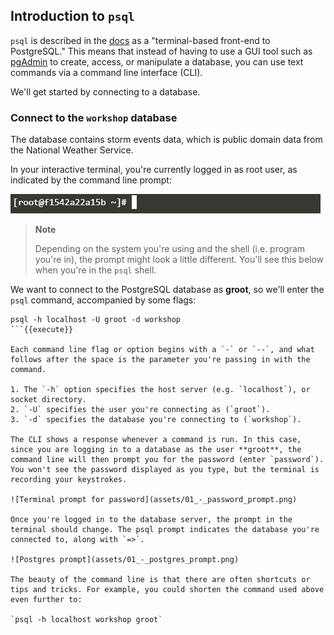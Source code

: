 ## Introduction to `psql`

`psql` is described in the [docs](https://www.postgresql.org/docs/12/app-psql.html) as a "terminal-based front-end to PostgreSQL." This means that instead of having to use a GUI tool such as [pgAdmin](https://www.pgadmin.org/) to create, access, or manipulate a database, you can use text commands via a command line interface (CLI).

We'll get started by connecting to a database.

### Connect to the `workshop` database  

The database contains storm events data, which is public domain data from the National Weather Service.

In your interactive terminal, you're currently logged in as root user, as indicated by the command line prompt:

![Terminal prompt](assets/01_-_command_line_prompt.png)

> **Note**
>
> Depending on the system you're using and the shell (i.e. program you're in),
> the prompt might look a little different. You'll see this below when you're
> in the `psql` shell.

We want to connect to the PostgreSQL database as **groot**, so we'll enter the `psql` command, accompanied by some flags:

```
psql -h localhost -U groot -d workshop
```{{execute}}

Each command line flag or option begins with a `-` or `--`, and what follows after the space is the parameter you're passing in with the command.

1. The `-h` option specifies the host server (e.g. `localhost`), or socket directory.
2. `-U` specifies the user you're connecting as (`groot`).
3. `-d` specifies the database you're connecting to (`workshop`).

The CLI shows a response whenever a command is run. In this case, since you are logging in to a database as the user **groot**, the command line will then prompt you for the password (enter `password`). You won't see the password displayed as you type, but the terminal is recording your keystrokes.

![Terminal prompt for password](assets/01_-_password_prompt.png)

Once you're logged in to the database server, the prompt in the terminal should change. The psql prompt indicates the database you're connected to, along with `=>`.

![Postgres prompt](assets/01_-_postgres_prompt.png)

The beauty of the command line is that there are often shortcuts or tips and tricks. For example, you could shorten the command used above even further to:

`psql -h localhost workshop groot`

